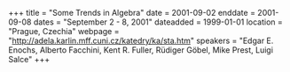 +++
title = "Some Trends in Algebra"
date = 2001-09-02
enddate = 2001-09-08
dates = "September 2 - 8, 2001"
dateadded = 1999-01-01
location = "Prague, Czechia"
webpage = "http://adela.karlin.mff.cuni.cz/katedry/ka/sta.htm"
speakers = "Edgar E. Enochs, Alberto Facchini, Kent R. Fuller, Rüdiger Göbel, Mike Prest, Luigi Salce"
+++
